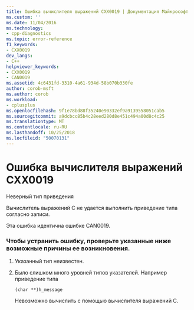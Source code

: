 ```yaml
---
title: Ошибка вычислителя выражений CXX0019 | Документация Майкрософт
ms.custom: ''
ms.date: 11/04/2016
ms.technology:
- cpp-diagnostics
ms.topic: error-reference
f1_keywords:
- CXX0019
dev_langs:
- C++
helpviewer_keywords:
- CXX0019
- CAN0019
ms.assetid: 4c6431fd-3310-4a61-934d-58b070b330fe
author: corob-msft
ms.author: corob
ms.workload:
- cplusplus
ms.openlocfilehash: 9f1e78bd88f35240e90332ef9a9139558051cab5
ms.sourcegitcommit: a9dcbcc85b4c28eed280d8e451c494a00d8c4c25
ms.translationtype: MT
ms.contentlocale: ru-RU
ms.lasthandoff: 10/25/2018
ms.locfileid: "50070131"
---
```

# <a name="expression-evaluator-error-cxx0019"></a>Ошибка вычислителя выражений CXX0019

Неверный тип приведения

Вычислитель выражений C не удается выполнить приведение типа согласно записи.

Эта ошибка идентична ошибке CAN0019.

### <a name="to-fix-by-checking-the-following-possible-causes"></a>Чтобы устранить ошибку, проверьте указанные ниже возможные причины ее возникновения.

1. Указанный тип неизвестен.

1. Было слишком много уровней типов указателей. Например приведение типа

    ```
    (char **)h_message
    ```

   Невозможно вычислить с помощью вычислителя выражений C.